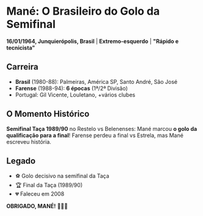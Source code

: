 # Mané: O Brasileiro do Golo da Semifinal

**16/01/1964, Junquierópolis, Brasil** | **Extremo-esquerdo** | **"Rápido e tecnicista"**

## Carreira
- **Brasil** (1980-88): Palmeiras, América SP, Santo André, São José
- **Farense** (1988-94): **6 épocas** (1ª/2ª Divisão)
- Portugal: Gil Vicente, Louletano, +vários clubes

## O Momento Histórico
**Semifinal Taça 1989/90** no Restelo vs Belenenses: Mané marcou **o golo da qualificação para a final**! Farense perdeu a final vs Estrela, mas Mané escreveu história.

## Legado
- ⚽ Golo decisivo na semifinal da Taça
- 🏆 Final da Taça (1989/90)
- 💔 Faleceu em 2008

**OBRIGADO, MANÉ!** 🦁🇧🇷
